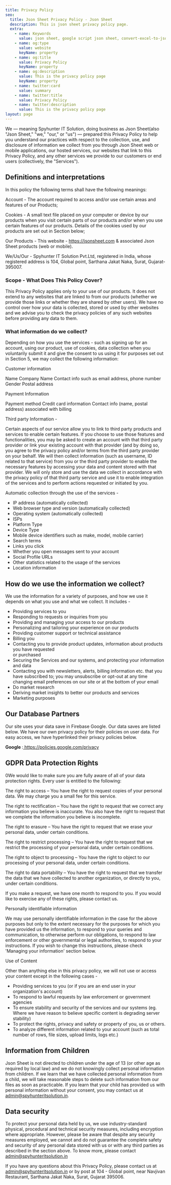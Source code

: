 ```yaml
---
title: Privacy Policy
seo:
  title: Json Sheet Privacy Policy - Json Sheet
  description: This is json sheet privacy policy page.
  extra:
    - name: Keywords
      value: json sheet, google script json sheet, convert-excel-to-json sheet, json sheet js, google sheet to json, sheets json api, google sheet json api, json sheet builder,  json to sheet custom header, google sheet to json, json to google sheets	
    - name: og:type
      value: website
      keyName: property
    - name: og:title
      value: Privacy Policy
      keyName: property
    - name: og:description
      value: This is the privacy policy page
      keyName: property
    - name: twitter:card
      value: summary
    - name: twitter:title
      value: Privacy Policy
    - name: twitter:description
      value: This is the privacy policy page
layout: page
---
```


We — meaning Spyhunter IT Solution, doing business as Json Sheet(also "Json Sheet," "we," "our," or "us") — prepared this Privacy Policy to help you understand our practices with respect to the collection, use, and disclosure of information we collect from you through Json Sheet web or mobile applications, our hosted services, our websites that link to this Privacy Policy, and any other services we provide to our customers or end users (collectively, the "Services").

## Definitions and interpretations

In this policy the following terms shall have the following meanings:

Account - The account required to access and/or use certain areas and features of our Products;

Cookies - A small text file placed on your computer or device by our products when you visit certain parts of our products and/or when you use certain features of our products. Details of the cookies used by our products are set out in Section below;

Our Products - This website - https://jsonsheet.com & associated Json Sheet products (web or mobile).

We/Us/Our - Spyhunter IT Solution Pvt.Ltd, registered in India, whose registered address is 104, Global point, Sarthana Jakat Naka, Surat, Gujarat-395007.


### Scope - What Does This Policy Cover?

This Privacy Policy applies only to your use of our products. It does not extend to any websites that are linked to from our products (whether we provide those links or whether they are shared by other users). We have no control over how your data is collected, stored or used by other websites and we advise you to check the privacy policies of any such websites before providing any data to them.

### What information do we collect?

Depending on how you use the services - such as signing up for an account, using our product, use of cookies, data collection when you voluntarily submit it and give the consent to us using it for purposes set out in Section 5, we may collect the following information:

Customer information

Name
Company Name
Contact info such as email address, phone number
Gender
Postal address

Payment Information

Payment method
Credit card information
Contact info (name, postal address) associated with billing

Third party Information -

Certain aspects of our service allow you to link to third party products and services to enable certain features. If you choose to use those features and functionalities, you may be asked to create an account with that third party provider or link your existing account with that provider (and by doing so, you agree to the privacy policy and/or terms from the third party provider on your behalf. We will then collect information (such as username, ID related to that service) from you or the third party provider to enable the necessary features by accessing your data and content stored with that provider. We will only store and use the data we collect in accordance with the privacy policy of that third party service and use it to enable integration of the services and to perform actions requested or initiated by you.

Automatic collection through the use of the services -
 
* IP address (automatically collected)
* Web browser type and version (automatically collected)
* Operating system (automatically collected)
* ISPs
* Platform Type
* Device Type
* Mobile device identifiers such as make, model, mobile carrier)
* Search terms
* Links you click
* Whether you open messages sent to your account
* Social Profile URLs
* Other statistics related to the usage of the services
* Location information

## How do we use the information we collect?

We use the information for a variety of purposes, and how we use it depends on what you use and what we collect. It includes -

* Providing services to you
* Responding to requests or inquiries from you
* Providing and managing your access to our products
* Personalizing and tailoring your experience on our products
* Providing customer support or technical assistance
* Billing you
* Contacting you to provide product updates, information about products you have requested  
  or purchased
* Securing the Services and our systems, and protecting your information and data
* Contacting you with newsletters, alerts, billing information etc. that you have subscribed    to; you may unsubscribe or opt-out at any time changing email preferences on our site or at the bottom of your email
* Do market research
* Deriving market insights to better our products and services
* Marketing purposes

## Our Database Partners

Our site uses your data save in  Firebase Google. Our data saves are listed below. We have our own privacy policy for their policies on user data. For easy access, we have hyperlinked their privacy policies below.

<b>Google </b>:<a href='https://policies.google.com/privacy'>
https://policies.google.com/privacy
</a>
## GDPR Data Protection Rights

0We would like to make sure you are fully aware of all of your data protection rights. Every user is entitled to the following:

The right to access – You have the right to request copies of your personal data. We may charge you a small fee for this service.

The right to rectification – You have the right to request that we correct any information you believe is inaccurate. You also have the right to request that we complete the information you believe is incomplete.

The right to erasure – You have the right to request that we erase your personal data, under certain conditions.

The right to restrict processing – You have the right to request that we restrict the processing of your personal data, under certain conditions.

The right to object to processing – You have the right to object to our processing of your personal data, under certain conditions.

The right to data portability – You have the right to request that we transfer the data that we have collected to another organization, or directly to you, under certain conditions.

If you make a request, we have one month to respond to you. If you would like to exercise any of these rights, please contact us.


Personally identifiable information

We may use personally identifiable information in the case for the above purposes but only to the extent necessary for the purposes for which you have provided us the information, to respond to your queries and communication, to otherwise perform our obligations, to respond to law enforcement or other governmental or legal authorities, to respond to your instructions. If you wish to change this instructions, please check 'Managing your information' section below.

Use of Content

Other than anything else in this privacy policy, we will not use or access your content except in the following cases -

* Providing services to you (or if you are an end user in your organization's account)
* To respond to lawful requests by law enforcement or government agencies
* To ensure stability and security of the services and our systems (eg. Where we have reason to believe specific content is degrading server stability)
* To protect the rights, privacy and safety or property of you, us or others.
* To analyze different information related to your account (such as total number of rows, file sizes, upload limits, logs etc.)

## Information from Children

Json Sheet is not directed to children under the age of 13 (or other age as required by local law) and we do not knowingly collect personal information from children. If we learn that we have collected personal information from a child, we will take reasonable steps to delete such information from our files as soon as practicable. If you learn that your child has provided us with personal information without your consent, you may contact us at admin@spyhunteritsolution.in.

## Data security

To protect your personal data held by us, we use industry-standard physical, procedural and technical security measures, including encryption where appropriate. However, please be aware that despite any security measures employed, we cannot and do not guarantee the complete safety and security of any personal data stored with us or with any third parties as described in the section above. To know more, please contact admin@spyhunteritsolution.in

If you have any questions about this Privacy Policy, please contact us at admin@spyhunteritsolution.in or by post at 104 - Global point, near Navjivan Restaurant, Sarthana Jakat Naka, Surat, Gujarat 395006.

